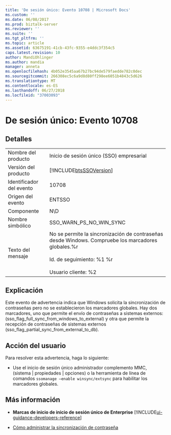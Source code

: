 ```yaml
---
title: 'De sesión único: Evento 10708 | Microsoft Docs'
ms.custom: ''
ms.date: 06/08/2017
ms.prod: biztalk-server
ms.reviewer: ''
ms.suite: ''
ms.tgt_pltfrm: ''
ms.topic: article
ms.assetid: 63675191-41cb-43fc-9355-e4ddc3f354c5
caps.latest.revision: 10
author: MandiOhlinger
ms.author: mandia
manager: anneta
ms.openlocfilehash: 4b052e3545aa67b27bc94de579faedde782c0dec
ms.sourcegitcommit: 266308ec5c6a9d8d80ff298ee6051b4843c5d626
ms.translationtype: MT
ms.contentlocale: es-ES
ms.lasthandoff: 06/27/2018
ms.locfileid: "37003093"
---
```

# <a name="single-sign-on-event-10708"></a>De sesión único: Evento 10708
## <a name="details"></a>Detalles  

|                 |                                                                                                                                |
|-----------------|--------------------------------------------------------------------------------------------------------------------------------|
|  Nombre del producto   |                                                   Inicio de sesión único (SSO) empresarial                                                    |
| Versión del producto |                                   [!INCLUDE[btsSSOVersion](../includes/btsssoversion-md.md)]                                   |
|    Identificador del evento     |                                                             10708                                                              |
|  Origen del evento   |                                                             ENTSSO                                                             |
|    Componente    |                                                              N\D                                                               |
|  Nombre simbólico  |                                                    SSO_WARN_PS_NO_WIN_SYNC                                                     |
|  Texto del mensaje   | No se permite la sincronización de contraseñas desde Windows. Compruebe los marcadores globales.%r<br /><br /> Id. de seguimiento: %1 %r<br /><br /> Usuario cliente: %2 |

## <a name="explanation"></a>Explicación  
 Este evento de advertencia indica que Windows solicita la sincronización de contraseñas pero no se establecieron los marcadores globales. Hay dos marcadores, uno que permite el envío de contraseñas a sistemas externos: (sso_flag_full_sync_from_windows_to_external) y otra que permite la recepción de contraseñas de sistemas externos (sso_flag_partial_sync_from_external_to_db).  

## <a name="user-action"></a>Acción del usuario  
 Para resolver esta advertencia, haga lo siguiente:  

-   Use el inicio de sesión único administrador complemento MMC, (sistema &#124; propiedades &#124; opciones) o la herramienta de línea de comandos `ssomanage –enable winsync/extsync` para habilitar los marcadores globales.  

## <a name="more-info"></a>Más información

- **Marcas de inicio de inicio de sesión único de Enterprise** [!INCLUDE[ui-guidance-developers-reference](../includes/ui-guidance-developers-reference.md)]

- [Cómo administrar la sincronización de contraseña](../core/how-to-administer-password-synchronization.md)
